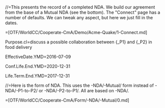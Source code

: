 //=This presents the record of a completed NDA.  We build our agreement from the base of a Mutual NDA (see the bottom).  The "Connect" page has a number of defaults. We can tweak any aspect, but here we just fill in the dates.  

=[OTF/WorldCC/Cooperate-CmA/Demo/Acme-Quake/1-Connect.md]

Purpose.cl=discuss a possible collaboration between {_P1} and {_P2} in food delivery

EffectiveDate.YMD=2016-07-09

Conf.Life.End.YMD=2020-12-31

Life.Term.End.YMD=2017-12-31

//=Here is the form of NDA.  This uses the -NDA/-Mutual/ form instead of -NDA/-P1-to-P2/ or -NDA/-P2-to-P1/.  All are based on -NDA/.

=[OTF/WorldCC/Cooperate-CmA/Form/-NDA/-Mutual/0.md]